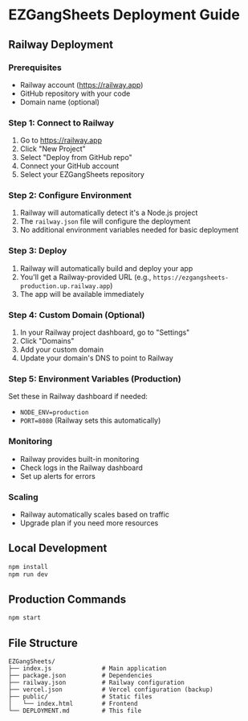 # EZGangSheets Deployment Guide

## Railway Deployment

### Prerequisites
- Railway account (https://railway.app)
- GitHub repository with your code
- Domain name (optional)

### Step 1: Connect to Railway
1. Go to https://railway.app
2. Click "New Project"
3. Select "Deploy from GitHub repo"
4. Connect your GitHub account
5. Select your EZGangSheets repository

### Step 2: Configure Environment
1. Railway will automatically detect it's a Node.js project
2. The `railway.json` file will configure the deployment
3. No additional environment variables needed for basic deployment

### Step 3: Deploy
1. Railway will automatically build and deploy your app
2. You'll get a Railway-provided URL (e.g., `https://ezgangsheets-production.up.railway.app`)
3. The app will be available immediately

### Step 4: Custom Domain (Optional)
1. In your Railway project dashboard, go to "Settings"
2. Click "Domains"
3. Add your custom domain
4. Update your domain's DNS to point to Railway

### Step 5: Environment Variables (Production)
Set these in Railway dashboard if needed:
- `NODE_ENV=production`
- `PORT=8080` (Railway sets this automatically)

### Monitoring
- Railway provides built-in monitoring
- Check logs in the Railway dashboard
- Set up alerts for errors

### Scaling
- Railway automatically scales based on traffic
- Upgrade plan if you need more resources

## Local Development
```bash
npm install
npm run dev
```

## Production Commands
```bash
npm start
```

## File Structure
```
EZGangSheets/
├── index.js              # Main application
├── package.json          # Dependencies
├── railway.json          # Railway configuration
├── vercel.json           # Vercel configuration (backup)
├── public/               # Static files
│   └── index.html        # Frontend
└── DEPLOYMENT.md         # This file
``` 